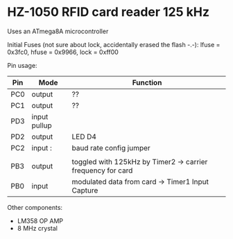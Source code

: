 HZ-1050 RFID card reader 125 kHz
====================================

Uses an ATmega8A microcontroller

Initial Fuses (not sure about lock, accidentally erased the flash -.-):
lfuse = 0x3fc0, hfuse = 0x9966, lock = 0xff00

Pin usage:

|Pin|Mode|Function|
|-|-|-|
|PC0 |output    |??|
|PC1 |output    |??|
|PD3 |input pullup||
|PD2 |output   |LED D4|
|PC2 |input : |baud rate config jumper|
|||
|PB3 |output  |toggled with 125kHz by Timer2 -> carrier frequency for card|
|PB0 |input  |modulated data from card  -> Timer1 Input Capture|




Other components:
* LM358 OP AMP
* 8 MHz crystal


